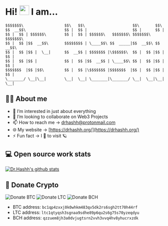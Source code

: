 # Hi! <img src="https://media.giphy.com/media/hvRJCLFzcasrR4ia7z/giphy.gif" width="30px" height="30px"> I am...

```
$$$$$$$\                  $$\   $$\                     $$\       $$\       
$$  __$$\                 $$ |  $$ |                    $$ |      $$ |      
$$ |  $$ | $$$$$$\        $$ |  $$ | $$$$$$\   $$$$$$$\ $$$$$$$\  $$$$$$$\  
$$ |  $$ |$$  __$$\       $$$$$$$$ | \____$$\ $$  _____|$$  __$$\ $$  __$$\ 
$$ |  $$ |$$ |  \__|      $$  __$$ | $$$$$$$ |\$$$$$$\  $$ |  $$ |$$ |  $$ |
$$ |  $$ |$$ |            $$ |  $$ |$$  __$$ | \____$$\ $$ |  $$ |$$ |  $$ |
$$$$$$$  |$$ |$$\         $$ |  $$ |\$$$$$$$ |$$$$$$$  |$$ |  $$ |$$ |  $$ |
\_______/ \__|\__|        \__|  \__| \_______|\_______/ \__|  \__|\__|  \__|                                                                                                                                               
```
## 👨🏻 About me
- 👀 I’m interested in just about everything 
- 🤝 I’m looking to collaborate on Web3 Projects 
- 📫 How to reach me -> drhashh@protonmail.com
- 🌐 My website -> [https://drhashh.org/](https://drhashh.org/)
- ⚡️ Fun fact -> I 💭 to visit 🪐

## 💻 Open source work stats

[![Dr.Hashh's github stats](https://github-readme-stats.vercel.app/api?username=DrHashh&theme=tokyonight&show_icons=true)](https://github.com/DrHashh)

## 🎁 Donate Crypto

![Donate BTC](https://user-images.githubusercontent.com/106092954/169848186-ce4f7702-c9ff-4d76-b66f-253156fd7b78.png)  ![Donate LTC](https://user-images.githubusercontent.com/106092954/169848564-e78402e8-6d19-41ec-a0dd-80f0669298bd.png)  ![Donate BCH](https://user-images.githubusercontent.com/106092954/169848724-9c78a57e-7009-49e4-afa3-11d7c93063ea.png)

- BTC address: ```bc1qp4zxxj0k0whkm483qv5dk2rs6sgh2tt70h44rf```
- LTC address: ```ltc1qtyqsh3sgnaa9sdhe89p6qu2s6g75s70yzeqdyu```
- BCH address: ```qzzuem8jh3a0dvjugtsrn2vvh3vvq4hv8yhucrxzdk```

<!---
DrHashh/DrHashh is a ✨ special ✨ repository because its `README.md` (this file) appears on your GitHub profile.
You can click the Preview link to take a look at your changes.
--->
